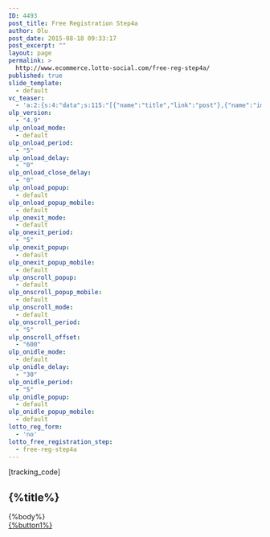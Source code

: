 ```yaml
---
ID: 4493
post_title: Free Registration Step4a
author: Olu
post_date: 2015-08-18 09:33:17
post_excerpt: ""
layout: page
permalink: >
  http://www.ecommerce.lotto-social.com/free-reg-step4a/
published: true
slide_template:
  - default
vc_teaser:
  - 'a:2:{s:4:"data";s:115:"[{"name":"title","link":"post"},{"name":"image","image":"featured","link":"none"},{"name":"text","mode":"excerpt"}]";s:7:"bgcolor";s:0:"";}'
ulp_version:
  - "4.9"
ulp_onload_mode:
  - default
ulp_onload_period:
  - "5"
ulp_onload_delay:
  - "0"
ulp_onload_close_delay:
  - "0"
ulp_onload_popup:
  - default
ulp_onload_popup_mobile:
  - default
ulp_onexit_mode:
  - default
ulp_onexit_period:
  - "5"
ulp_onexit_popup:
  - default
ulp_onexit_popup_mobile:
  - default
ulp_onscroll_popup:
  - default
ulp_onscroll_popup_mobile:
  - default
ulp_onscroll_mode:
  - default
ulp_onscroll_period:
  - "5"
ulp_onscroll_offset:
  - "600"
ulp_onidle_mode:
  - default
ulp_onidle_delay:
  - "30"
ulp_onidle_period:
  - "5"
ulp_onidle_popup:
  - default
ulp_onidle_popup_mobile:
  - default
lotto_reg_form:
  - 'no'
lotto_free_registration_step:
  - free-reg-step4a
---
```

[tracking_code]<div class="free-registration 4a">
        <div class="welcom-4a-page text-center">
          <h2>{%title%}</h2>{%body%}          
          <a href="javascript:void(0)" class="btn btn-success btn-lg reg-btn-1 free_reg_step4a_btn1 ladda-button" data-style="expand-right">{%button1%}</a>
          </div>
      </div>